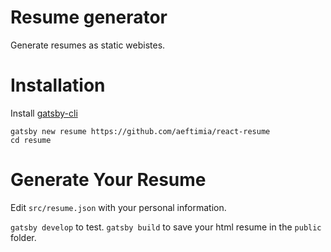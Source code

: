 # Resume generator
Generate resumes as static webistes.

# Installation

Install [gatsby-cli](https://www.npmjs.com/package/gatsby-cli)

```
gatsby new resume https://github.com/aeftimia/react-resume
cd resume
```

# Generate Your Resume
Edit `src/resume.json` with your personal information.

`gatsby develop` to test.
`gatsby build` to save your html resume in the `public` folder.
